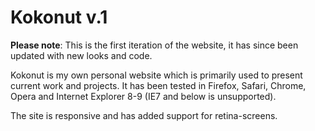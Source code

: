 Kokonut v.1
==========

**Please note**: This is the first iteration of the website, it has since been updated with new looks and code.

Kokonut is my own personal website which is primarily used to present current work and projects. It has been tested in Firefox, Safari, Chrome, Opera and Internet Explorer 8-9 (IE7 and below is unsupported).

The site is responsive and has added support for retina-screens.
